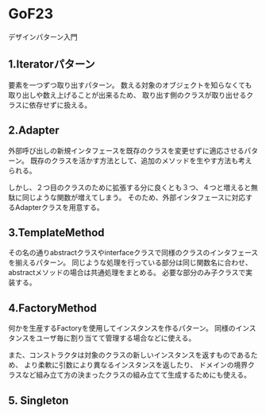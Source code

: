 # GoF23
デザインパターン入門

## 1.Iteratorパターン
要素を一つずつ取り出すパターン。
数える対象のオブジェクトを知らなくても取り出しや数え上げることが出来るため、
取り出す側のクラスが取り出せるクラスに依存せずに扱える。

## 2.Adapter
外部呼び出しの新規インタフェースを既存のクラスを変更せずに適応させるパターン。
既存のクラスを活かす方法として、追加のメソッドを生やす方法も考えられる。

しかし、２つ目のクラスのために拡張する分に良くとも３つ、４つと増えると無駄に同じような関数が増えてしまう。
そのため、外部インタフェースに対応するAdapterクラスを用意する。

## 3.TemplateMethod
その名の通りabstractクラスやinterfaceクラスで同様のクラスのインタフェースを揃えるパターン。
同じような処理を行っている部分は同じ関数名に合わせ、abstractメソッドの場合は共通処理をまとめる。
必要な部分のみ子クラスで実装する。

## 4.FactoryMethod
何かを生産するFactoryを使用してインスタンスを作るパターン。
同様のインスタンスをユーザ毎に割り当てて管理する場合などに使える。

また、コンストラクタは対象のクラスの新しいインスタンスを返すものであるため、
より柔軟に引数により異なるインスタンスを返したり、
ドメインの境界クラスなど組み立て方の決まったクラスの組み立てて生成するためにも使える。

## 5. Singleton


